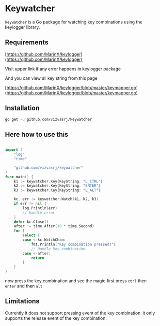 # Keywatcher

`keywatcher` is a Go package for watching key combinations using the keylogger library.

## Requirements

[https://github.com/MarinX/keylogger](https://github.com/MarinX/keylogger)

Visit upper link if any error happens in keylogger package

And you can view all key string from this page

[https://github.com/MarinX/keylogger/blob/master/keymapper.go](https://github.com/MarinX/keylogger/blob/master/keymapper.go)


## Installation

```bash
go get -u github.com/vizvasrj/keywatcher
```

## Here how to use this

```go

import (
	"log"
	"time"

	"github.com/vizvasrj/keywatcher"
)
func main() {
    k1 := keywatcher.Key{KeyString: "L_CTRL"}
    k2 := keywatcher.Key{KeyString: "ENTER"}
    k3 := keywatcher.Key{KeyString: "L_ALT"}

    kc, err := keywatcher.Watch(k1, k2, k3)
    if err != nil {
        log.Println(err)
        // Handle error
    }
    defer kc.Close()
    after := time.After(10 * time.Second)
    for {
        select {
        case <-kc.WatchChan:
            fmt.Println("Key combination pressed!")
            // Handle key combination
        case <-after:
            return
        }
    }
}

```

now press the key combination and see the magic
first press `ctrl` then `enter` and then `alt`

## Limitations

Currently it does not support pressing event of the key combination.
it only supports the release event of the key combination.

